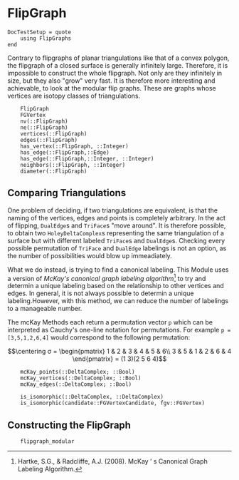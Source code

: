 # FlipGraph
```@meta
DocTestSetup = quote
    using FlipGraphs
end
```
Contrary to flipgraphs of planar triangulations like that of a convex polygon, the flipgraph of a closed surface is generally infinitely large.
Therefore, it is impossible to construct the whole flipgraph. Not only are they infinitely in size, but they also "grow" very fast. It is therefore more interesting and achievable, to look at the modular flip graphs. These are graphs whose vertices are isotopy classes of triangulations.

```@docs
    FlipGraph
    FGVertex
    nv(::FlipGraph)
    ne(::FlipGraph)
    vertices(::FlipGraph)
    edges(::FlipGraph)
    has_vertex(::FlipGraph, ::Integer)
    has_edge(::FlipGraph,::Edge)
    has_edge(::FlipGraph,::Integer, ::Integer)
    neighbors(::FlipGraph, ::Integer)
    diameter(::FlipGraph)
```

## Comparing Triangulations


One problem of deciding, if two triangulations are equivalent, is that the naming of the vertices, edges and points is completely arbitrary.
In the act of flipping, `DualEdge`s and `TriFace`s "move around". It is therefore possible, to obtain two `HoleyDeltaComplex`s representing the same triangulation of a surface but with different labeled `TriFace`s and `DualEdge`s. 
Checking every possible permutation of `TriFace` and `DualEdge` labelings is not an option, as the number of possibilities would blow up immeadiately. 

What we do instead, is trying to find a canonical labeling. This Module uses a version of *McKay's canonical graph labeling algorithm*[^1] to try and determin a unique labeling based on the relationship to other vertices and edges. In general, it is not always possible to determin a unique labeling.However, with this method, we can reduce the number of labelings to a manageable number.

The mcKay Methods each return a permutation vector `p` which can be interpreted as Cauchy's one-line notation for permutations. 
For example `p = [3,5,1,2,6,4]` would correspond to the following permutation:

```math
\centering
σ = \begin{pmatrix}
1 & 2 & 3 & 4 & 5 & 6\\
3 & 5 & 1 & 2 & 6 & 4
\end{pmatrix} = (1 3)(2 5 6 4)
```

```@docs
    mcKay_points(::DeltaComplex; ::Bool)
    mcKay_vertices(::DeltaComplex; ::Bool)
    mcKay_edges(::DeltaComplex; ::Bool)

    is_isomorphic(::DeltaComplex, ::DeltaComplex)
    is_isomorphic(candidate::FGVertexCandidate, fgv::FGVertex)
```

## Constructing the FlipGraph

```@docs
    flipgraph_modular
```


[^1]: Hartke, S.G., & Radcliffe, A.J. (2008). McKay ’ s Canonical Graph Labeling Algorithm.